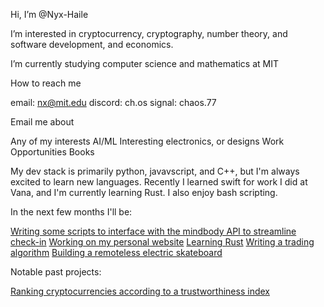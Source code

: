 Hi, I’m @Nyx-Haile

I’m interested in cryptocurrency, cryptography, number theory, and software development, and economics.

I’m currently studying computer science and mathematics at MIT

How to reach me
      
email: [nx@mit.edu](mailto:nx@mit.edu)
discord: ch.os
signal: chaos.77

Email me about

Any of my interests
AI/ML
Interesting electronics, or designs
Work Opportunities
Books
 
My dev stack is primarily python, javavscript, and C++, but I'm always excited to learn new languages. Recently I learned swift for work I did at Vana, and I'm currently learning Rust. I also enjoy bash scripting.

In the next few months I'll be: 
 
[Writing some scripts to interface with the mindbody API to streamline check-in](https://github,com/nyx-haile/mindbody)
[Working on my personal website](https://github,com/nyx-haile/projects)
[Learning Rust](https://github,com/nyx-haile/language-learning)
[Writing a trading algorithm](https://github,com/nyx-haile/tr8r2)
[Building a remoteless electric skateboard](https://github,com/nyx-haile/sk9)

Notable past projects:

[Ranking cryptocurrencies according to a trustworthiness index](https://github.com/cathyy8c3/fintech_challenge)

      
<!---
Nyx-Haile/Nyx-Haile is a ✨ special ✨ repository because its `README.md` (this file) appears on your GitHub profile.
You can click the Preview link to take a look at your changes.
--->
